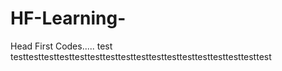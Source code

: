 # HF-Learning-
Head First Codes.....
test
testtesttesttesttesttesttesttesttesttesttesttesttesttesttesttesttest
